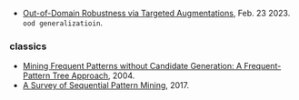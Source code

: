 
- [Out-of-Domain Robustness via Targeted Augmentations](https://arxiv.org/pdf/2302.11861.pdf), Feb. 23 2023. `ood generalizatioin`.

### classics

- [Mining Frequent Patterns without Candidate Generation: A Frequent-Pattern Tree Approach](https://cs.nju.edu.cn/_upload/tpl/01/0b/267/template267/zhouzh.files/course/dm/reading/reading04/han_dmkd04.pdf), 2004.
- [A Survey of Sequential Pattern Mining](https://www.philippe-fournier-viger.com/dspr-paper5.pdf), 2017.

